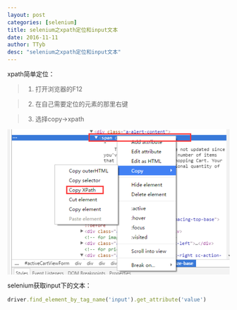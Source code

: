 ```yaml
---
layout: post
categories: [selenium]
title: selenium之xpath定位和input文本
date: 2016-11-11
author: TTyb
desc: "selenium之xpath定位和input文本"
---
```


xpath简单定位：

> 1. 打开浏览器的F12

> 2. 在自己需要定位的元素的那里右键

> 3. 选择copy->xpath

<p style="text-align:center"><img src="/static/postimage/selenium/xpath/996148-20161111111028030-1563605392.png" class="img-responsive" style="display: block; margin-right: auto; margin-left: auto;"></p>

selenium获取input下的文本：

~~~ruby
driver.find_element_by_tag_name('input').get_attribute('value')
~~~